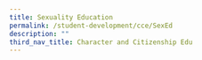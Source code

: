 ```yaml
---
title: Sexuality Education
permalink: /student-development/cce/SexEd
description: ""
third_nav_title: Character and Citizenship Edu
---
```


